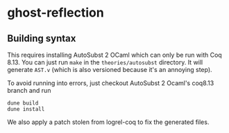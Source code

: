 # ghost-reflection

## Building syntax

This requires installing AutoSubst 2 OCaml which can only be run with Coq 8.13.
You can just run `make` in the `theories/autosubst` directory. It will generate
`AST.v` (which is also versioned because it's an annoying step).

To avoid running into errors, just checkout AutoSubst 2 Ocaml's coq8.13 branch
and run
```
dune build
dune install
```

We also apply a patch stolen from logrel-coq to fix the generated files.
